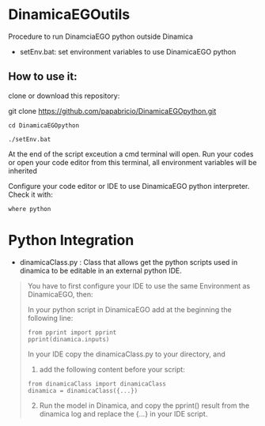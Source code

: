 # DinamicaEGOutils

 Procedure to run DinamciaEGO python outside Dinamica

 - setEnv.bat: set environment variables to use DinamicaEGO python
## How to use it:
clone or download this repository:

git clone https://github.com/papabricio/DinamicaEGOpython.git

```
cd DinamicaEGOpython
```
```
./setEnv.bat
```

At the end of the script exceution a cmd terminal will open. Run your codes or open your code editor from this terminal, all  environment variables will be inherited

Configure your code editor or IDE to use DinamicaEGO python interpreter. Check it with:
```
where python
```

# Python Integration
- dinamicaClass.py : Class that allows get the python scripts used in dinamica to be editable in an external python IDE.
> You have to first configure your IDE to use the same Environment as DinamicaEGO, then:
> 
> In your python script in DinamicaEGO add at the beginning the following line:
> ```
> from pprint import pprint
> pprint(dinamica.inputs)
> ```
> In your IDE copy the dinamicaClass.py to your directory, and
>   1. add the following content before your script:
> ```
> from dinamicaClass import dinamicaClass
> dinamica = dinamicaClass({...})
> ```
>   2. Run the model in Dinamica, and copy the pprint() result from the dinamica log and replace the {...} in your IDE script.

